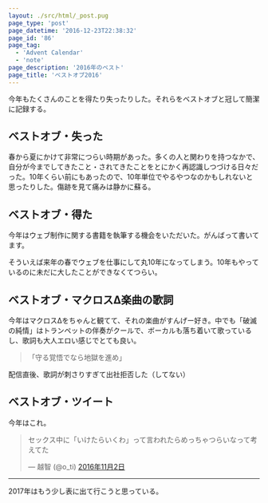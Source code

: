 ```yaml
---
layout: ./src/html/_post.pug
page_type: 'post'
page_datetime: '2016-12-23T22:38:32'
page_id: '86'
page_tag:
  - 'Advent Calendar'
  - 'note'
page_description: '2016年のベスト'
page_title: 'ベストオブ2016'
---
```

今年もたくさんのことを得たり失ったりした。それらをベストオブと冠して簡潔に記録する。

## ベストオブ・失った

春から夏にかけて非常につらい時期があった。多くの人と関わりを持つなかで、自分が今までしてきたこと・されてきたことをとにかく再認識しつづける日々だった。10年くらい前にもあったので、10年単位でやるやつなのかもしれないと思ったりした。傷跡を見て痛みは静かに蘇る。

## ベストオブ・得た

今年はウェブ制作に関する書籍を執筆する機会をいただいた。がんばって書いてます。

<aside>そういえば来年の春でウェブを仕事にして丸10年になってしまう。10年もやっているのに未だに大したことができなくてつらい。</aside>

## ベストオブ・マクロスΔ楽曲の歌詞

今年はマクロスΔをちゃんと観てて、それの楽曲がすんげー好き。中でも「破滅の純情」はトランペットの伴奏がクールで、ボーカルも落ち着いて歌っているし、歌詞も大人エロい感じでとても良い。

>  「守る覚悟でなら地獄を進め」

配信直後、歌詞が刺さりすぎて出社拒否した（してない）

## ベストオブ・ツイート

今年はこれ。

<blockquote class="twitter-tweet" data-lang="ja"><p lang="ja" dir="ltr">セックス中に「いけたらいくわ」って言われたらめっちゃつらいなって考えてた</p>— 越智 (@o_ti) <a href="https://twitter.com/o_ti/status/793630101543919617">2016年11月2日</a></blockquote>
<script async src="//platform.twitter.com/widgets.js" charset="utf-8"></script>

---

2017年はもう少し表に出て行こうと思っている。
